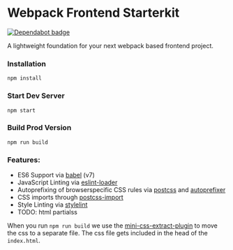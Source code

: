 # Webpack Frontend Starterkit

[![Dependabot badge](https://flat.badgen.net/dependabot/wbkd/webpack-starter?icon=dependabot)](https://dependabot.com/)

A lightweight foundation for your next webpack based frontend project.

### Installation

```
npm install
```

### Start Dev Server

```
npm start
```

### Build Prod Version

```
npm run build
```

### Features:

- ES6 Support via [babel](https://babeljs.io/) (v7)
- JavaScript Linting via [eslint-loader](https://github.com/MoOx/eslint-loader)
- Autoprefixing of browserspecific CSS rules via [postcss](https://postcss.org/) and [autoprefixer](https://github.com/postcss/autoprefixer)
- CSS imports through [postcss-import](https://github.com/postcss/postcss-import)
- Style Linting via [stylelint](https://stylelint.io/)
- TODO: html partialss

When you run `npm run build` we use the [mini-css-extract-plugin](https://github.com/webpack-contrib/mini-css-extract-plugin) to move the css to a separate file. The css file gets included in the head of the `index.html`.
